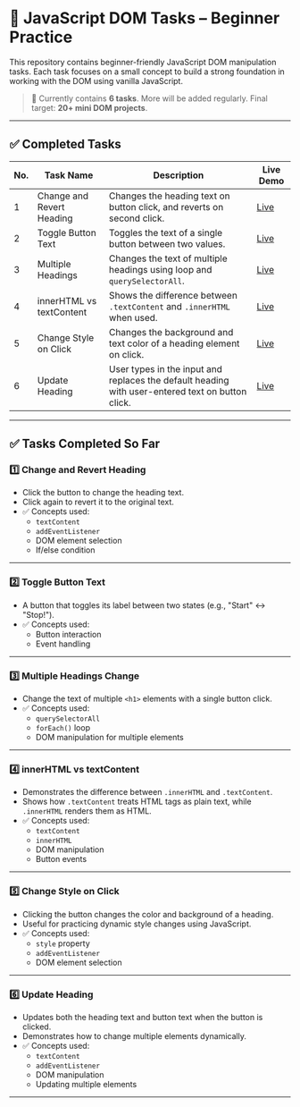 # 🔧 JavaScript DOM Tasks – Beginner Practice

This repository contains beginner-friendly JavaScript DOM manipulation tasks. Each task focuses on a small concept to build a strong foundation in working with the DOM using vanilla JavaScript.

> 📌 Currently contains **6 tasks**. More will be added regularly. Final target: **20+ mini DOM projects**.

---

## ✅ Completed Tasks

| No. | Task Name                  | Description                                                                 | Live Demo              |
|-----|-----------------------------|----------------------------------------------------------------------------|------------------------|
| 1   | Change and Revert Heading  | Changes the heading text on button click, and reverts on second click.      | [Live](#)              |
| 2   | Toggle Button Text         | Toggles the text of a single button between two values.                     | [Live](#)              |
| 3   | Multiple Headings          | Changes the text of multiple headings using loop and `querySelectorAll`.    | [Live](#)              |
| 4   | innerHTML vs textContent   | Shows the difference between `.textContent` and `.innerHTML` when used.     | [Live](#)              |
| 5   | Change Style on Click      | Changes the background and text color of a heading element on click.        | [Live](#)              |
| 6   | Update Heading             |  User types in the input and replaces the default heading with user-entered text on button click.             | [Live](#)              |

---

## ✅ Tasks Completed So Far

### 1️⃣ Change and Revert Heading
- Click the button to change the heading text.
- Click again to revert it to the original text.
- ✅ Concepts used:
  - `textContent`
  - `addEventListener`
  - DOM element selection
  - If/else condition

---

### 2️⃣ Toggle Button Text
- A button that toggles its label between two states (e.g., "Start" ↔ "Stop!").
- ✅ Concepts used:
  - Button interaction
  - Event handling

---

### 3️⃣ Multiple Headings Change
- Change the text of multiple `<h1>` elements with a single button click.
- ✅ Concepts used:
  - `querySelectorAll`
  - `forEach()` loop
  - DOM manipulation for multiple elements

---

### 4️⃣ innerHTML vs textContent
- Demonstrates the difference between `.innerHTML` and `.textContent`.
- Shows how `.textContent` treats HTML tags as plain text, while `.innerHTML` renders them as HTML.
- ✅ Concepts used:
  - `textContent`
  - `innerHTML`
  - DOM manipulation
  - Button events

---

### 5️⃣ Change Style on Click
- Clicking the button changes the color and background of a heading.
- Useful for practicing dynamic style changes using JavaScript.
- ✅ Concepts used:
  - `style` property
  - `addEventListener`
  - DOM element selection

---

### 6️⃣ Update Heading
- Updates both the heading text and button text when the button is clicked.
- Demonstrates how to change multiple elements dynamically.
- ✅ Concepts used:
  - `textContent`
  - `addEventListener`
  - DOM manipulation
  - Updating multiple elements

---
